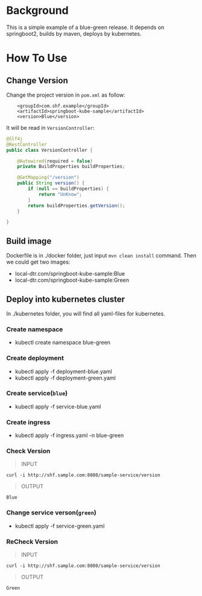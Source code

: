 # Background
This is a simple example of a blue-green release. It depends on springboot2, builds by maven, deploys by kubernetes.

# How To Use

## Change Version
Change the project version in `pom.xml` as follow:
```pom
    <groupId>com.shf.example</groupId>
    <artifactId>springboot-kube-sample</artifactId>
    <version>Blue</version>
```    
It will be read in `VersionController`:
```java
@Slf4j
@RestController
public class VersionController {

    @Autowired(required = false)
    private BuildProperties buildProperties;

    @GetMapping("/version")
    public String version() {
        if (null == buildProperties) {
            return "UnKnow";
        }
        return buildProperties.getVersion();
    }

}
```

## Build image 
Dockerfile is in ./docker folder, just input `mvn clean install` command. Then we could get two images:
* local-dtr.com/springboot-kube-sample:Blue                   
* local-dtr.com/springboot-kube-sample:Green

## Deploy into kubernetes cluster
In ./kubernetes folder, you will find all yaml-files for kubernetes.

### Create namespace
* kubectl create namespace blue-green

### Create deployment
* kubectl apply -f deployment-blue.yaml
* kubectl apply -f deployment-green.yaml

### Create service(`blue`)
* kubectl apply -f service-blue.yaml

### Create ingress
* kubectl apply -f ingress.yaml -n blue-green

### Check Version
> INPUT
``` text
curl -i http://shf.sample.com:8080/sample-service/version
```
> OUTPUT
```  text
Blue
```

### Change service verson(`green`)
* kubectl apply -f service-green.yaml

### ReCheck Version
> INPUT
``` text
curl -i http://shf.sample.com:8080/sample-service/version
```
> OUTPUT
``` text
Green
```
